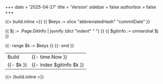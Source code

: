 +++
date = '2025-04-27'
title = 'Version'
sidebar = false
authorbox = false
+++

{{< build.inline >}}
{{ $keys := slice "abbreviatedHash" "commitDate" }}
<!-- Ugly hack GitInfo to json to dict -->
{{ $j := .Page.GitInfo | jsonify (dict "indent" "  ") }}
{{ $gitinfo :=  unmarshal $j }}

<table>
    <tr>
        <td>Build</td>
        <td>{{- time.Now }}</td>
    </tr>
    {{- range $k := $keys }}
    <tr>
        <td>{{- $k }}</td>
        <td>{{- index $gitinfo $k }}</td>
    </tr>
    {{- end }}
</table>
{{< /build.inline >}}


